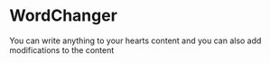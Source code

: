 # WordChanger
You can write anything to your hearts content and you can also add modifications to the content
